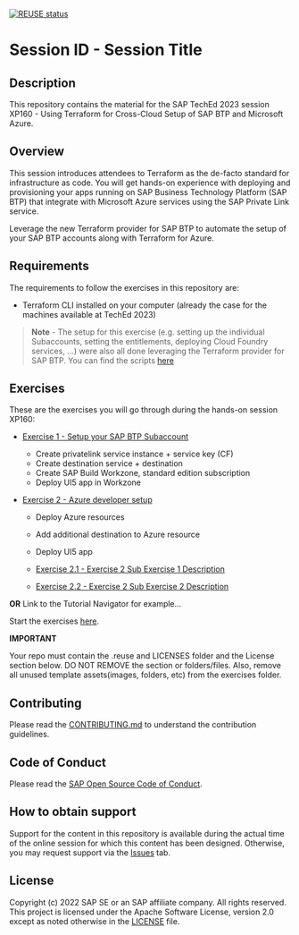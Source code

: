 [![REUSE status](https://api.reuse.software/badge/github.com/SAP-samples/teched2023-XP160)](https://api.reuse.software/info/github.com/SAP-samples/teched2023-XP160)

# Session ID - Session Title

## Description

This repository contains the material for the SAP TechEd 2023 session XP160 - Using Terraform for Cross-Cloud Setup of SAP BTP and Microsoft Azure.

## Overview

This session introduces attendees to Terraform as the de-facto standard for infrastructure as code.
You will get hands-on experience with deploying and provisioning your apps running on SAP Business Technology Platform (SAP BTP) that integrate with Microsoft Azure services using the SAP Private Link service. 

Leverage the new Terraform provider for SAP BTP to automate the setup of your SAP BTP accounts along with Terraform for Azure.

## Requirements

The requirements to follow the exercises in this repository are:

- Terraform CLI installed on your computer (already the case for the machines available at TechEd 2023)
 

> **Note** - The setup for this exercise (e.g. setting up the individual Subaccounts, setting the entitlements, deploying Cloud Foundry services, ...) were also all done leveraging the Terraform provider for SAP BTP. You can find the scripts [here](code/admin/)

 

## Exercises

These are the exercises you will go through during the hands-on session XP160:

- [Exercise 1 - Setup your SAP BTP Subaccount](exercises/ex1/)
    - Create privatelink service instance + service key (CF)
    - Create destination service + destination
    - Create SAP Build Workzone, standard edition subscription
    - Deploy UI5 app in Workzone

- [Exercise 2 - Azure developer setup](exercises/ex2/)
    - Deploy Azure resources
    - Add additional destination to Azure resource
    - Deploy UI5 app


    - [Exercise 2.1 - Exercise 2 Sub Exercise 1 Description](exercises/ex2#exercise-21-sub-exercise-1-description)
    - [Exercise 2.2 - Exercise 2 Sub Exercise 2 Description](exercises/ex2#exercise-22-sub-exercise-2-description)

  
**OR** Link to the Tutorial Navigator for example...

Start the exercises [here](https://developers.sap.com/tutorials/abap-environment-trial-onboarding.html).

**IMPORTANT**

Your repo must contain the .reuse and LICENSES folder and the License section below. DO NOT REMOVE the section or folders/files. Also, remove all unused template assets(images, folders, etc) from the exercises folder. 

## Contributing
Please read the [CONTRIBUTING.md](./CONTRIBUTING.md) to understand the contribution guidelines.

## Code of Conduct
Please read the [SAP Open Source Code of Conduct](https://github.com/SAP-samples/.github/blob/main/CODE_OF_CONDUCT.md).

## How to obtain support

Support for the content in this repository is available during the actual time of the online session for which this content has been designed. Otherwise, you may request support via the [Issues](../../issues) tab.

## License
Copyright (c) 2022 SAP SE or an SAP affiliate company. All rights reserved. This project is licensed under the Apache Software License, version 2.0 except as noted otherwise in the [LICENSE](LICENSES/Apache-2.0.txt) file.
